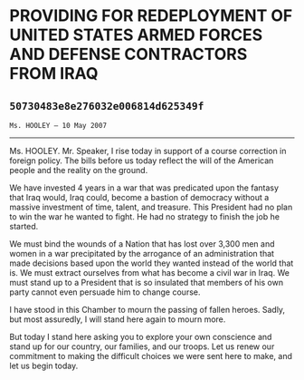 # PROVIDING FOR REDEPLOYMENT OF UNITED STATES ARMED FORCES AND DEFENSE  CONTRACTORS FROM IRAQ
## `50730483e8e276032e006814d625349f`
`Ms. HOOLEY — 10 May 2007`

---


Ms. HOOLEY. Mr. Speaker, I rise today in support of a course 
correction in foreign policy. The bills before us today reflect the 
will of the American people and the reality on the ground.

We have invested 4 years in a war that was predicated upon the 
fantasy that Iraq would, Iraq could, become a bastion of democracy 
without a massive investment of time, talent, and treasure. This 
President had no plan to win the war he wanted to fight. He had no 
strategy to finish the job he started.

We must bind the wounds of a Nation that has lost over 3,300 men and 
women in a war precipitated by the arrogance of an administration that 
made decisions based upon the world they wanted instead of the world 
that is. We must extract ourselves from what has become a civil war in 
Iraq. We must stand up to a President that is so insulated that members 
of his own party cannot even persuade him to change course.

I have stood in this Chamber to mourn the passing of fallen heroes. 
Sadly, but most assuredly, I will stand here again to mourn more.

But today I stand here asking you to explore your own conscience and 
stand up for our country, our families, and our troops. Let us renew 
our commitment to making the difficult choices we were sent here to 
make, and let us begin today.